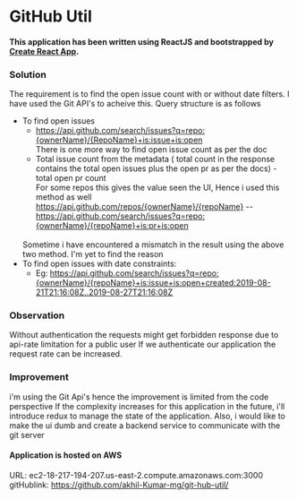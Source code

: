 # GitHub Util

#### This application has been written using ReactJS and bootstrapped by [Create React App](https://github.com/facebook/create-react-app).

### Solution

The requirement is to find the open issue count with or without date filters.
I have used the Git API's to acheive this.
Query structure is as follows
* To find open issues 
	* https://api.github.com/search/issues?q=repo:{ownerName}/{RepoName}+is:issue+is:open
	</br> There is one more way to find open issue count as per the doc
	*	Total issue count from the metadata ( total count in the response contains the total open issues plus the open pr as per the docs) - total open pr count </br>
	For some repos this gives the value seen the UI, Hence i used this method as well
	https://api.github.com/repos/{ownerName}/{repoName}  -- https://api.github.com/search/issues?q=repo:{ownerName}/{repoName}+is:pr+is:open
	</br>
	Sometime i have encountered a mismatch in the result using the above two method. I'm yet to find the reason
*	To find open issues with date constraints:
	*	Eg: https://api.github.com/search/issues?q=repo:{ownerName}/{repoName}+is:issue+is:open+created:2019-08-21T21:16:08Z..2019-08-27T21:16:08Z
	
### Observation
Without authentication the requests might get forbidden response due to api-rate limitation for a public user
If we authenticate our application the request rate can be increased.

### Improvement 
i'm using the Git Api's hence the improvement is limited from the code perspective
If the complexity increases for this application in the future, i'll introduce redux to manage the state of the application.
Also, i would like to make the ui dumb and create a backend service to communicate with the git server

#### Application is hosted on AWS
URL: ec2-18-217-194-207.us-east-2.compute.amazonaws.com:3000
gitHublink: https://github.com/akhil-Kumar-mg/git-hub-util/
